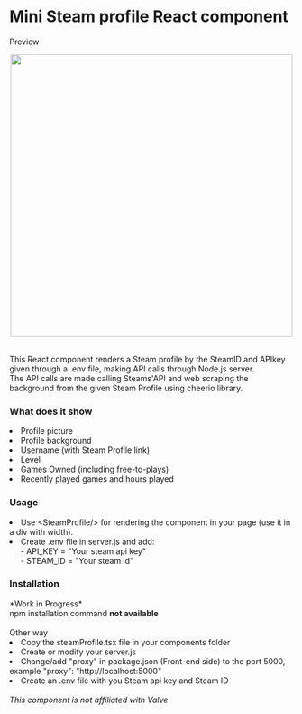 <h1>Mini Steam profile React component</h2>
Preview<br>
<p align="center">
<img src="https://media.discordapp.net/attachments/1035917451533221953/1035954953698676756/Profile.png" width="500">
</p>
<br>
This React component renders a Steam profile by the SteamID and APIkey given through a .env file, making API calls through Node.js server.<br>
The API calls are made calling Steams'API and web scraping the background from the given Steam Profile using cheerio library.
<h3>What does it show</h3>
<li>Profile picture</li>
<li>Profile background</li>
<li>Username (with Steam Profile link)</li>
<li>Level</li>
<li>Games Owned (including free-to-plays)</li>
<li>Recently played games and hours played</li>
<h3>Usage</h3>
<li>Use &ltSteamProfile/&gt for rendering the component in your page (use it in a div with width).</li>
<li>Create .env file in server.js and add:</li>
&nbsp;&nbsp;&nbsp;&nbsp; - API_KEY = "Your steam api key"<br>
&nbsp;&nbsp;&nbsp;&nbsp; - STEAM_ID = "Your steam id"
<h3>Installation</h3>
*Work in Progress* <br>npm installation command <b> not available</b><br><br>
Other way
<li>Copy the steamProfile.tsx file in your components folder</li>
<li>Create or modify your server.js</li>
<li>Change/add "proxy" in package.json (Front-end side) to the port 5000, example "proxy": "http://localhost:5000"</li>
<li>Create an .env file with you Steam api key and Steam ID </li>
<br>
<em>This component is not affiliated with Valve</em>

